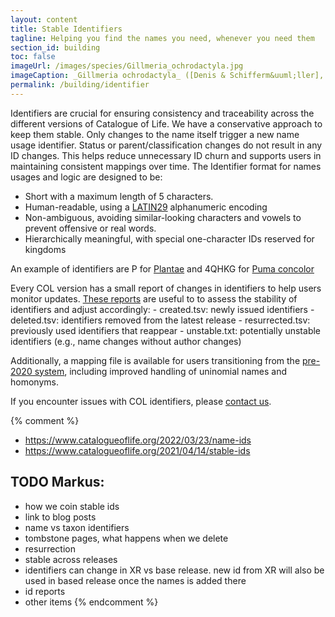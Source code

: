 ```yaml
---
layout: content
title: Stable Identifiers
tagline: Helping you find the names you need, whenever you need them
section_id: building
toc: false
imageUrl: /images/species/Gillmeria_ochrodactyla.jpg    
imageCaption: _Gillmeria ochrodactyla_ ([Denis & Schifferm&uuml;ller], 1775) - [Photo CC By Donald Hobern](https://www.flickr.com/photos/dhobern/14304880198)
permalink: /building/identifier
---
```


Identifiers are crucial for ensuring consistency and traceability across the different versions of Catalogue of Life. We have a conservative approach to keep them stable. Only changes to the name itself trigger a new name usage identifier. Status or parent/classification changes do not result in any ID changes. This helps reduce unnecessary ID churn and supports users in maintaining consistent mappings over time.
The Identifier format for names usages and logic are designed to be:

- Short with a maximum length of 5 characters.
- Human-readable, using a [LATIN29](https://github.com/CatalogueOfLife/backend/issues/491) alphanumeric encoding
- Non-ambiguous, avoiding similar-looking characters and vowels to prevent offensive or real words.
- Hierarchically meaningful, with special one-character IDs reserved for kingdoms

An example of identifiers are P for [Plantae](/data/taxon/P) and 4QHKG for [Puma concolor](/data/taxon/4QHKG)


Every COL version has a small report of changes in identifiers to help users monitor updates. [These reports](https://download.checklistbank.org/releases/3/) are useful to to assess the stability of identifiers and adjust accordingly:
    - created.tsv: newly issued identifiers
    - deleted.tsv: identifiers removed from the latest release
    - resurrected.tsv: previously used identifiers that reappear
    - unstable.txt: potentially unstable identifiers (e.g., name changes without author changes)

Additionally, a mapping file is available for users transitioning from the [pre-2020 system](https://www.catalogueoflife.org/2021/04/14/stable-ids), including improved handling of uninomial names and homonyms.
 
If you encounter issues with COL identifiers, please [contact us](/howto/contact).


{% comment %} 
 - https://www.catalogueoflife.org/2022/03/23/name-ids
 - https://www.catalogueoflife.org/2021/04/14/stable-ids

## TODO Markus:
 - how we coin stable ids
 - link to blog posts
 - name vs taxon identifiers
 - tombstone pages, what happens when we delete
 - resurrection 
 - stable across releases
 - identifiers can change in XR vs base release. new id from XR will also be used in based release once the names is added there
 - id reports
 - other items
{% endcomment %}
